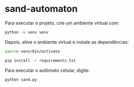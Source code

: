# sand-automaton

Para executar o projeto, crie um ambiente virtual com:

```bash
python -m venv venv
```

Depois, ative o ambiente virtual e instale as dependências:

```bash
source venv/bin/activate

pip install -r requirements.txt
```

Para executar o autômato celular, digite:

```bash
python sand.py
```